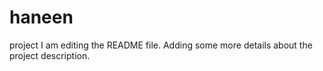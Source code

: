 # haneen
project
I am editing the README file. Adding some more details about the project description.
